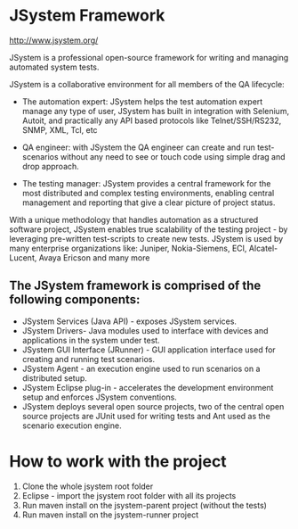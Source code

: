 # JSystem Framework #

http://www.jsystem.org/

JSystem is a professional open-source framework for writing and managing automated system tests.

JSystem is a collaborative environment for all members of the QA lifecycle:

* The automation expert: JSystem helps the test automation expert manage any type of user, JSystem has built in integration with Selenium, Autoit, and practically any API based protocols like Telnet/SSH/RS232, SNMP, XML, Tcl, etc

* QA engineer: with JSystem the QA engineer can create and run test-scenarios without any need to see or touch code using simple drag and drop approach.

* The testing manager: JSystem provides a central framework for the most distributed and complex testing environments, enabling central management and reporting that give a clear picture of project status.

With a unique methodology that handles automation as a structured software project, JSystem enables true scalability of the testing project - by leveraging pre-written test-scripts to create new tests.
JSystem is used by many enterprise organizations like: Juniper, Nokia-Siemens, ECI, Alcatel-Lucent, Avaya Ericson and many more
## The JSystem framework is comprised of the following components: ##

* JSystem Services (Java API) - exposes JSystem services.
* JSystem Drivers- Java modules used to interface with devices and applications in the system under test.
* JSystem GUI Interface (JRunner) - GUI application interface used for creating and running test scenarios.
* JSystem Agent - an execution engine used to run scenarios on a distributed setup.
* JSystem Eclipse plug-in - accelerates the development environment setup and enforces JSystem conventions.
* JSystem deploys several open source projects, two of the central open source projects are JUnit used for writing tests and Ant used as the scenario execution engine.

# How to work with the project #
1. Clone the whole jsystem root folder
2. Eclipse - import the jsystem root folder with all its projects
3. Run maven install on the jsystem-parent project (without the tests)
4. Run maven install on the jsystem-runner project

